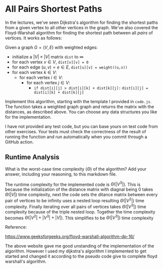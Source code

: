 # All Pairs Shortest Paths

In the lectures, we've seen Dijkstra's algorithm for finding the shortest paths
from a given vertex to all other vertices in the graph. We've also covered the
Floyd-Warshall algorithm for finding the shortest path between all *pairs* of
vertices. It works as follows:

Given a graph $G = (V, E)$ with weighted edges:
- initialize a $|V|\times|V|$ matrix `dist` to $\infty$
- for each vertex $v \in V$, `dist[v][v] = 0`
- for each edge $(u,v) = e \in E$, `dist[u][v] = weight((u,v))`
- for each vertex $k\in V$:
    - for each vertex $i\in V$:
        - for each vertex $j\in V$:
            - `if dist[i][j] > dist[i][k] + dist[k][j]:`
              `dist[i][j] = dist[i][k] + dist[k][j]`

Implement this algorithm, starting with the template I provided in `code.js`.
The function takes a weighted graph graph and returns the matrix with the
distances, as described above. You can choose any data structures you like for
the implementation.

I have not provided any test code, but you can base yours on test code from
other exercises. Your tests must check the correctness of the result of running
the function and run automatically when you commit through a GitHub action.

## Runtime Analysis

What is the worst-case time complexity ($\Theta$) of the algorithm? Add your
answer, including your reasoning, to this markdown file.

The runtime complexity for the implemented code is $\Theta(|V^3|)$. This is because the initialization of the distance matrix with diagnal being 0 takes $\Theta(|V|)$ time complexity, next the code sets the ditance matrix between every pair of vertices to be infinity uses a nested loop resulting $\Theta(|V^2|)$ time complexity. Finally iterating over all pairs of vertices takes $\Theta(|V^3|)$ time complexity because of the triple nested loop. Together the time complexity becomes $\Theta(|V^2| + |V^3| + |V|)$. This simplifies to be $\Theta(|V^3|)$ time complexity 


Reference:

https://www.geeksforgeeks.org/floyd-warshall-algorithm-dp-16/

The above website gave me good unstanding of the implementation of the algorithm. However I used my dijkstra's algorithm I implemented to get started and changed it according to the pseudo code give to complete floyd warshall's algorithm.